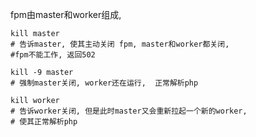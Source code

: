 fpm由master和worker组成, 

```shell
kill master 
# 告诉master, 使其主动关闭 fpm, master和worker都关闭,
#fpm不能工作, 返回502

kill -9 master 
# 强制master关闭, worker还在运行,  正常解析php

kill worker
# 告诉worker关闭, 但是此时master又会重新拉起一个新的worker,
# 使其正常解析php

```